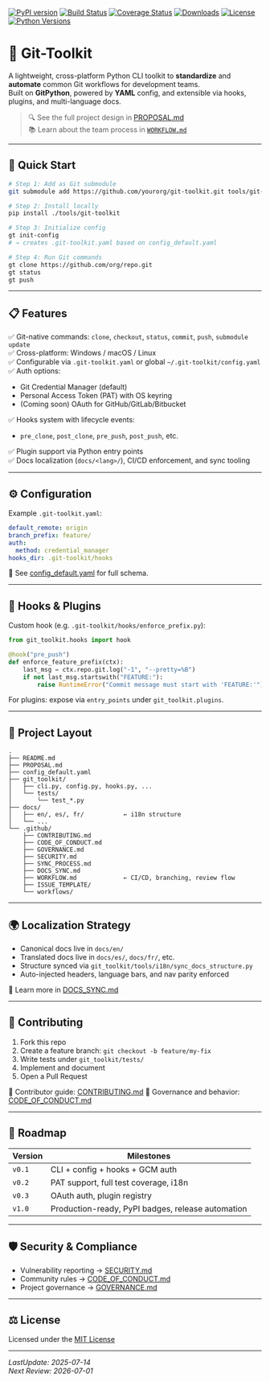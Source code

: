 
[![PyPI version](https://img.shields.io/pypi/v/git-toolkit.svg)](https://pypi.org/project/git-toolkit/)
[![Build Status](https://github.com/phpwalter/git-toolkit/actions/workflows/ci.yml/badge.svg)](https://github.com/phpwalter/git-toolkit/actions)
[![Coverage Status](https://img.shields.io/codecov/c/github/phpwalter/git-toolkit.svg)](https://codecov.io/gh/phpwalter/git-toolkit)
[![Downloads](https://img.shields.io/pypi/dm/git-toolkit.svg)](https://pypi.org/project/git-toolkit/)
[![License](https://img.shields.io/github/license/phpwalter/git-toolkit.svg)](./LICENSE)
[![Python Versions](https://img.shields.io/pypi/pyversions/git-toolkit.svg)](https://pypi.org/project/git-toolkit/)

# 🧰 Git-Toolkit

A lightweight, cross-platform Python CLI toolkit to **standardize** and **automate** common Git workflows for development teams.  
Built on **GitPython**, powered by **YAML** config, and extensible via hooks, plugins, and multi-language docs.

> 🔍 See the full project design in [PROPOSAL.md](./PROPOSAL.md)  
> 📚 Learn about the team process in [`WORKFLOW.md`](.github/WORKFLOW.md)

---

## 🚀 Quick Start

```bash
# Step 1: Add as Git submodule
git submodule add https://github.com/yourorg/git-toolkit.git tools/git-toolkit

# Step 2: Install locally
pip install ./tools/git-toolkit

# Step 3: Initialize config
gt init-config
# → creates .git-toolkit.yaml based on config_default.yaml

# Step 4: Run Git commands
gt clone https://github.com/org/repo.git
gt status
gt push
````

---

## 📋 Features

✅ Git-native commands: `clone`, `checkout`, `status`, `commit`, `push`, `submodule update`<br>
✅ Cross-platform: Windows / macOS / Linux<br>
✅ Configurable via `.git-toolkit.yaml` or global `~/.git-toolkit/config.yaml`<br>
✅ Auth options:<br>

* Git Credential Manager (default)<br>
* Personal Access Token (PAT) with OS keyring<br>
* (Coming soon) OAuth for GitHub/GitLab/Bitbucket<br>

✅ Hooks system with lifecycle events:<br>
* `pre_clone`, `post_clone`, `pre_push`, `post_push`, etc.<br>

✅ Plugin support via Python entry points<br>
✅ Docs localization (`docs/<lang>/`), CI/CD enforcement, and sync tooling<br>

---

## ⚙️ Configuration

Example `.git-toolkit.yaml`:

```yaml
default_remote: origin
branch_prefix: feature/
auth:
  method: credential_manager
hooks_dir: .git-toolkit/hooks
```

📄 See [config\_default.yaml](./config_default.yaml) for full schema.

---

## 🔌 Hooks & Plugins

Custom hook (e.g. `.git-toolkit/hooks/enforce_prefix.py`):

```python
from git_toolkit.hooks import hook

@hook("pre_push")
def enforce_feature_prefix(ctx):
    last_msg = ctx.repo.git.log("-1", "--pretty=%B")
    if not last_msg.startswith("FEATURE:"):
        raise RuntimeError("Commit message must start with 'FEATURE:'")
```

For plugins: expose via `entry_points` under `git_toolkit.plugins`.

---

## 🧱 Project Layout

```
.
├── README.md
├── PROPOSAL.md
├── config_default.yaml
├── git_toolkit/
│   ├── cli.py, config.py, hooks.py, ...
│   └── tests/
│       └── test_*.py
├── docs/
│   ├── en/, es/, fr/           ← i18n structure
│   └── ...
└── .github/
    ├── CONTRIBUTING.md
    ├── CODE_OF_CONDUCT.md
    ├── GOVERNANCE.md
    ├── SECURITY.md
    ├── SYNC_PROCESS.md
    ├── DOCS_SYNC.md
    ├── WORKFLOW.md             ← CI/CD, branching, review flow
    ├── ISSUE_TEMPLATE/
    └── workflows/
```

---

## 🌍 Localization Strategy

* Canonical docs live in `docs/en/`
* Translated docs live in `docs/es/`, `docs/fr/`, etc.
* Structure synced via `git_toolkit/tools/i18n/sync_docs_structure.py`
* Auto-injected headers, language bars, and nav parity enforced

🔁 Learn more in [DOCS\_SYNC.md](.github/DOCS_SYNC.md)

---

## 🤝 Contributing

1. Fork this repo
2. Create a feature branch: `git checkout -b feature/my-fix`
3. Write tests under `git_toolkit/tests/`
4. Implement and document
5. Open a Pull Request

📘 Contributor guide: [CONTRIBUTING.md](.github/CONTRIBUTING.md)
📑 Governance and behavior: [CODE\_OF\_CONDUCT.md](.github/CODE_OF_CONDUCT.md)

---

## 📅 Roadmap

| Version | Milestones                                        |
| ------- | ------------------------------------------------- |
| `v0.1`  | CLI + config + hooks + GCM auth                   |
| `v0.2`  | PAT support, full test coverage, i18n             |
| `v0.3`  | OAuth auth, plugin registry                       |
| `v1.0`  | Production-ready, PyPI badges, release automation |

---

## 🛡️ Security & Compliance

* Vulnerability reporting → [SECURITY.md](.github/SECURITY.md)
* Community rules → [CODE\_OF\_CONDUCT.md](.github/CODE_OF_CONDUCT.md)
* Project governance → [GOVERNANCE.md](.github/GOVERNANCE.md)

---

## ⚖️ License

Licensed under the [MIT License](./LICENSE)

---

_LastUpdate: 2025-07-14_<br>
_Next Review: 2026-07-01_

